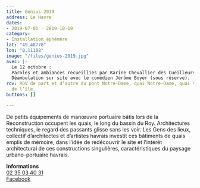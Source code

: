 ```yaml
---
title: Genius 2019
address: Le Havre
dates:
- 2019-07-01 - 2019-10-19
category:
- Installation éphémère
lat: "49.48778"
lon: "0.11108"
image: "/files/genius-2019.jpg"
avec: |-
  Le 12 octobre :
  Paroles et ambiances recueillies par Karine Chevallier des Cueilleurs d’histoires et installation sonore mise en forme par Olivier Labbé (plasticien son).
  Déambulation sur site avec le comédien Jérôme Boyer (sous réserve).
rdv: RDV de part et d’autre du pont Notre-Dame, quai Notre-Dame, quai Videcoq et quai
  de l’île.
buttons: []

---
```

De petits équipements de manœuvre portuaire bâtis lors de la Reconstruction occupent les quais, le long du bassin du Roy. Architectures techniques, le regard des passants glisse sans les voir. Les Gens des lieux, collectif d’architectes et d’artistes havrais investit ces bâtiments de quais emplis de mémoire, dans l’idée de redécouvrir le site et l’intérêt architectural de ces constructions singulières, caractéristiques du paysage urbano-portuaire havrais.

**Informations**  
[02 35 03 40 31](+33235034031)  
[Facebook](https://www.facebook.com/Nouslesgensdeslieux/)